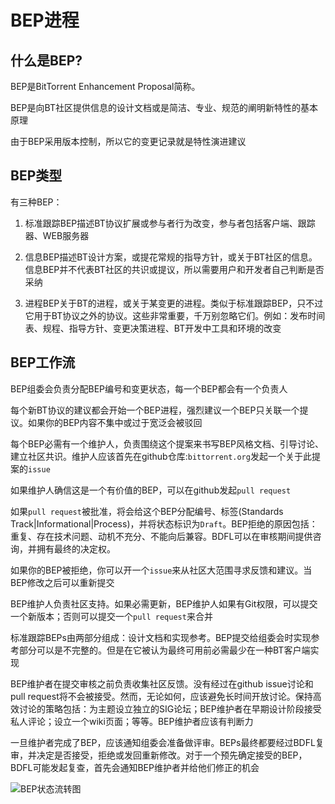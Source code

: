 # BEP进程



## 什么是BEP?

BEP是BitTorrent Enhancement Proposal简称。

BEP是向BT社区提供信息的设计文档或是简洁、专业、规范的阐明新特性的基本原理

由于BEP采用版本控制，所以它的变更记录就是特性演进建议



## BEP类型

有三种BEP：

1. 标准跟踪BEP描述BT协议扩展或参与者行为改变，参与者包括客户端、跟踪器、WEB服务器

2. 信息BEP描述BT设计方案，或提花常规的指导方针，或关于BT社区的信息。信息BEP并不代表BT社区的共识或提议，所以需要用户和开发者自己判断是否采纳

3. 进程BEP关于BT的进程，或关于某变更的进程。类似于标准跟踪BEP，只不过它用于BT协议之外的协议。这些非常重要，千万别忽略它们。例如：发布时间表、规程、指导方针、变更决策进程、BT开发中工具和环境的改变

   

## BEP工作流

BEP组委会负责分配BEP编号和变更状态，每一个BEP都会有一个负责人

每个新BT协议的建议都会开始一个BEP进程，强烈建议一个BEP只关联一个提议。如果你的BEP内容不集中或过于宽泛会被驳回

每个BEP必需有一个维护人，负责围绕这个提案来书写BEP风格文档、引导讨论、建立社区共识。维护人应该首先在github仓库:`bittorrent.org`发起一个关于此提案的`issue`

如果维护人确信这是一个有价值的BEP，可以在github发起`pull request`

如果`pull request`被批准，将会给这个BEP分配编号、标签(Standards Track|Informational|Process)，并将状态标识为`Draft`。BEP拒绝的原因包括：重复、存在技术问题、动机不充分、不能向后兼容。BDFL可以在审核期间提供咨询，并拥有最终的决定权。

如果你的BEP被拒绝，你可以开一个`issue`来从社区大范围寻求反馈和建议。当BEP修改之后可以重新提交

BEP维护人负责社区支持。如果必需更新，BEP维护人如果有Git权限，可以提交一个新版本；否则可以提交一个`pull request`来合并

标准跟踪BEPs由两部分组成：设计文档和实现参考。BEP提交给组委会时实现参考部分可以是不完整的。但是在它被认为最终可用前必需最少在一种BT客户端实现

BEP维护者在提交审核之前负责收集社区反馈。没有经过在github issue讨论和pull request将不会被接受。然而，无论如何，应该避免长时间开放讨论。保持高效讨论的策略包括：为主题设立独立的SIG论坛；BEP维护者在早期设计阶段接受私人评论；设立一个wiki页面；等等。BEP维护者应该有判断力

一旦维护者完成了BEP，应该通知组委会准备做评审。BEPs最终都要经过BDFL复审，并决定是否接受，拒绝或发回重新修改。对于一个预先确定接受的BEP，BDFL可能发起复查，首先会通知BEP维护者并给他们修正的机会

![BEP状态流转图](C:\Workspace\zhange\books\bt\BEPs\BEP1.assets\bep_0001_1.png)

